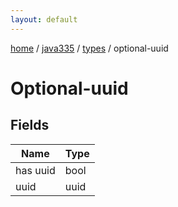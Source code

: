 ```yaml
---
layout: default
---
```


[home](/)  /  [java335](/protocol/java335)  /  [types](/protocol/java335/types)  /  optional-uuid

# Optional-uuid

## Fields

Name | Type
---|---
has uuid | bool
uuid | uuid

